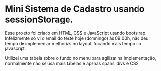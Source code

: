 # Mini Sistema de Cadastro usando sessionStorage.

Esse projeto foi criado em HTML, CSS e JavaScript usando bootstrap. 
Infelizmente só vi o email do teste hoje (domningo) às 09:00h, não deu tempo de implementar melhorias no layout, focando mais tempo no javascript.

Utilizei uma tabela sobre o fundo no menu para agilizar na implementação, normalmente não se usa mais tabelas e apenas  spans, divs e CSS.
  

